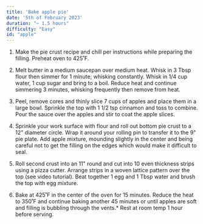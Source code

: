 ```yaml
---
title: 'Bake apple pie'
date: '5th of February 2023'
duration: "~ 1.5 hours"
difficulty: "Easy"
id: "apple"
---
```


1. Make the pie crust recipe and chill per instructions while preparing the filling. Preheat oven to 425˚F.

2. Melt butter in a medium saucepan over medium heat. Whisk in 3 Tbsp flour then simmer for 1 minute, whisking constantly. Whisk in 1/4 cup water, 1 cup sugar and bring to a boil. Reduce heat and continue simmering 3 minutes, whisking frequently then remove from heat.

3. Peel, remove cores and thinly slice 7 cups of apples and place them in a large bowl. Sprinkle the top with 1 1/2 tsp cinnamon and toss to combine. Pour the sauce over the apples and stir to coat the apple slices.

4. Sprinkle your work surface with flour and roll out bottom pie crust to a 12" diameter circle. Wrap it around your rolling pin to transfer it to the 9" pie plate. Add apple mixture, mounding slightly in the center and being careful not to get the filling on the edges which would make it difficult to seal.

5. Roll second crust into an 11" round and cut into 10 even thickness strips using a pizza cutter. Arrange strips in a woven lattice pattern over the top (see video tutorial). Beat together 1 egg and 1 Tbsp water and brush the top with egg mixture.

6. Bake at 425˚F in the center of the oven for 15 minutes. Reduce the heat to 350˚F and continue baking another 45 minutes or until apples are soft and filling is bubbling through the vents.* Rest at room temp 1 hour before serving.

